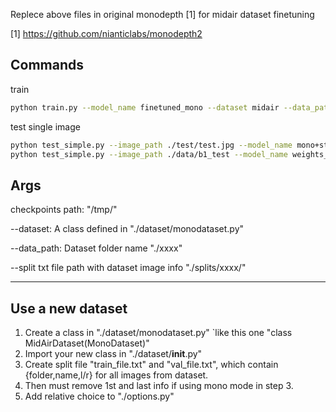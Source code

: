 Replece above files in original monodepth [1] for midair dataset finetuning

[1] https://github.com/nianticlabs/monodepth2


Commands
----
train
```bash
python train.py --model_name finetuned_mono --dataset midair --data_path MidAir --split midair
```

test single image

```bash
python test_simple.py --image_path ./test/test.jpg --model_name mono+stereo_640x192
python test_simple.py --image_path ./data/b1_test --model_name weights_19 --ext png
```

Args
----
checkpoints path: "/tmp/"

--dataset: A class defined in "./dataset/monodataset.py"

--data_path: Dataset folder name "./xxxx"

--split txt file path with dataset image info "./splits/xxxx/"

----

Use a new dataset
----
1. Create a class in  "./dataset/monodataset.py" 
		`like this one "class MidAirDataset(MonoDataset)"
2. Import your new class in  "./dataset/__init__.py"
3. Create split file "train_file.txt" and "val_file.txt", which contain {folder,name,l/r} for all images from dataset.
4. Then must remove 1st and last info if using mono mode in step 3.
5. Add relative choice to "./options.py"
